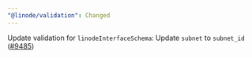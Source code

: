 ```yaml
---
"@linode/validation": Changed
---
```


Update validation for `linodeInterfaceSchema`: Update `subnet` to `subnet_id` ([#9485](https://github.com/linode/manager/pull/9485))
